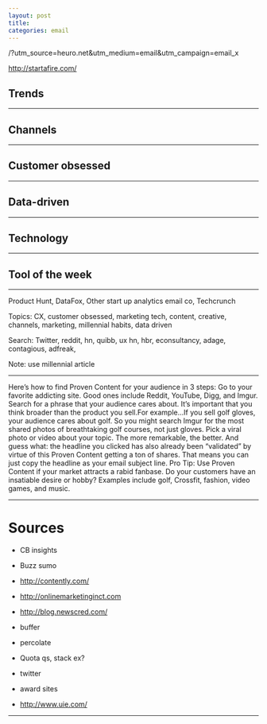 ```yaml
---
layout: post
title:
categories: email
---
```


/?utm_source=heuro.net&utm_medium=email&utm_campaign=email_x

http://startafire.com/

## Trends

***

## Channels

***

## Customer obsessed

***

## Data-driven

***

## Technology

***

## Tool of the week

***

Product Hunt, DataFox, Other start up analytics email co, Techcrunch

Topics: CX, customer obsessed, marketing tech, content, creative, channels, marketing, millennial habits, data driven

Search: Twitter, reddit, hn, quibb, ux hn, hbr, econsultancy, adage, contagious, adfreak,

Note: use millennial article

***

Here’s how to find Proven Content for your audience in 3 steps:
Go to your favorite addicting site. Good ones include Reddit, YouTube, Digg, and Imgur.
Search for a phrase that your audience cares about. It’s important that you think broader than the product you sell.For example…If you sell golf gloves, your audience cares about golf. So you might search Imgur for the most shared photos of breathtaking golf courses, not just gloves.
Pick a viral photo or video about your topic. The more remarkable, the better. And guess what: the headline you clicked has also already been “validated” by virtue of this Proven Content getting a ton of shares. That means you can just copy the headline as your email subject line.
Pro Tip:
Use Proven Content if your market attracts a rabid fanbase.
Do your customers have an insatiable desire or hobby? Examples include golf, Crossfit, fashion, video games, and music.

***

# Sources

* CB insights

* Buzz sumo

* http://contently.com/

* http://onlinemarketinginct.com

* http://blog.newscred.com/

* buffer

* percolate

* Quota qs, stack ex?

* twitter

* award sites

* http://www.uie.com/

***
